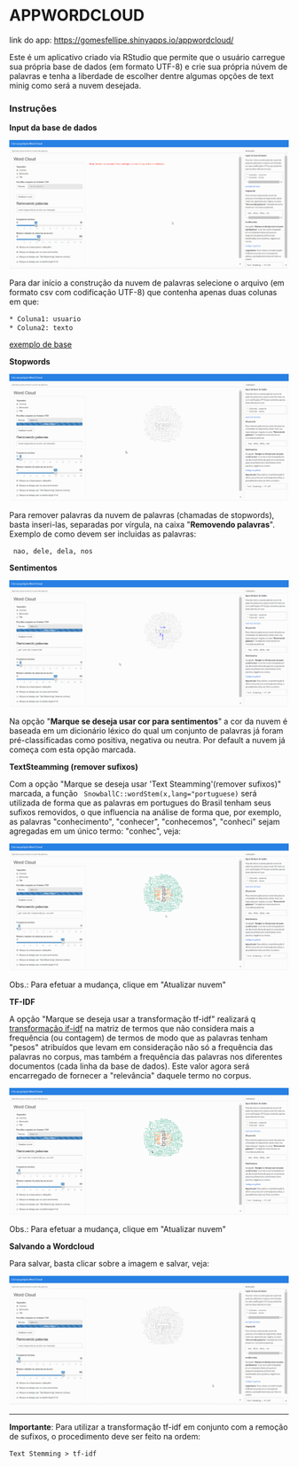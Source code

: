 # APPWORDCLOUD

link do app: https://gomesfellipe.shinyapps.io/appwordcloud/

Este é um aplicativo criado via RStudio que permite que o usuário carregue sua própria base de dados (em formato UTF-8) e crie sua própria núvem de palavras e tenha a liberdade de escolher dentre algumas opções de text minig como será a nuvem desejada.

### Instruções

**Input da base de dados**

![](gif/f1.gif) 

Para dar início a construção da nuvem de palavras selecione o arquivo (em formato csv com codificação UTF-8) que contenha apenas duas colunas em que:

    * Coluna1: usuario
    * Coluna2: texto

[exemplo de base](https://github.com/gomesfellipe/appwordcloud/blob/master/base.csv)

**Stopwords**

![](gif/f2.gif) 

Para remover palavras da nuvem de palavras (chamadas de stopwords), basta inseri-las, separadas por vírgula, na caixa "**Removendo palavras**". Exemplo de como devem ser incluidas as palavras:

     nao, dele, dela, nos

**Sentimentos**

![](gif/f3.gif) 

Na opção "**Marque se deseja usar cor para sentimentos**" a cor da nuvem é baseada em um dicionário léxico do qual um conjunto de palavras já foram pré-classificadas como positiva, negativa ou neutra. Por default a nuvem já começa com esta opção marcada.

**TextSteamming (remover sufixos)**

Com a opção "Marque se deseja usar 'Text Steamming'(remover sufixos)" marcada, a função ` SnowballC::wordStem(x,lang="portuguese)` será utilizada de forma que as palavras em portugues do Brasil tenham seus sufixos removidos, o que influencia na análise de forma que, por exemplo, as palavras "conhecimento", "conhecer", "conhecemos", "conheci" sejam agregadas em um único termo: "conhec", veja:

![](gif/f4.gif) 

Obs.: Para efetuar a mudança, clique em "Atualizar nuvem"

**TF-IDF**

A opção "Marque se deseja usar a transformação tf-idf" realizará q [transformação if-idf](https://pt.wikipedia.org/wiki/Tf%E2%80%93idf) na matriz de termos que não considera mais a frequência (ou contagem) de termos de modo que as palavras tenham "pesos" atribuídos que levam em consideração não só a frequência das palavras no corpus, mas também a frequência das palavras nos diferentes documentos (cada linha da base de dados). Este valor agora será encarregado de fornecer a "relevância" daquele termo no corpus.

![](gif/f5.gif) 

Obs.: Para efetuar a mudança, clique em "Atualizar nuvem"

**Salvando a Wordcloud**

Para salvar, basta clicar sobre a imagem e salvar, veja:

![](gif/f6.gif) 
 
---

**Importante**: Para utilizar a transformação tf-idf em conjunto com a remoção de sufixos, o procedimento deve ser feito na ordem: 

    Text Stemming > tf-idf

